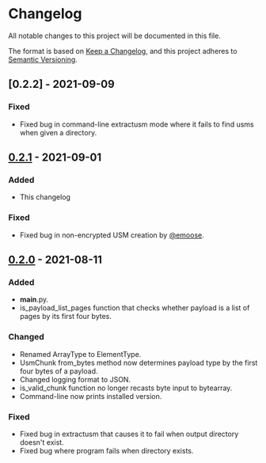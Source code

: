 # Changelog
All notable changes to this project will be documented in this file.

The format is based on [Keep a Changelog](https://keepachangelog.com/en/1.0.0/),
and this project adheres to [Semantic Versioning](https://semver.org/spec/v2.0.0.html).

## [0.2.2] - 2021-09-09
### Fixed
- Fixed bug in command-line extractusm mode where it fails to find usms when given a directory.

## [0.2.1] - 2021-09-01
### Added
- This changelog

### Fixed
- Fixed bug in non-encrypted USM creation by [@emoose](https://github.com/emoose).

## [0.2.0] - 2021-08-11
### Added
- __main__.py.
- is_payload_list_pages function that checks whether payload is a list of pages by its first four bytes.

### Changed
- Renamed ArrayType to ElementType.
- UsmChunk from_bytes method now determines payload type by the first four bytes of a payload. 
- Changed logging format to JSON.
- is_valid_chunk function no longer recasts byte input to bytearray.
- Command-line now prints installed version.

### Fixed
- Fixed bug in extractusm that causes it to fail when output directory doesn't exist.
- Fixed bug where program fails when directory exists.

[0.2.1]: https://github.com/donmai-me/WannaCRI/compare/0.2.0...0.2.1
[0.2.0]: https://github.com/donmai-me/WannaCRI/compare/0.1.0...0.2.0
